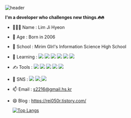 ![header](https://capsule-render.vercel.app/api?type=waving&color=timeGradient&height=200&section=header&text=Hi,%I'm%JiHyeon.&fontSize=60)

**I'm a developer who challenges new things.🔥🔥**

- 👩🏻‍💻 Name : Lim Ji Hyeon
- 🎈 Age : Born in 2006
- 🏫 School : Mirim GIrl's Information Science High School
- 🌱 Learning : <img src="https://img.shields.io/badge/Java-007396?style=flat-square&logo=Java&logoColor=white"/> <img src="https://img.shields.io/badge/JavaScript-F7DF1E?style=flat-square&logo=JavaScript&logoColor=white"/> <img  src="https://img.shields.io/badge/C-A8B9CC?style=flat-square&logo=C&logoColor=white"/> <img  src="https://img.shields.io/badge/HTML-302683?style=flat-square&logo=HTML&logoColor=white"/> <img src="https://img.shields.io/badge/C++-00599C?style=flat-square&logo=C++&logoColor=white"/> <img src="https://img.shields.io/badge/PHP-777BB4?style=flat-square&logo=PHP&logoColor=white"/>
- ✍ Tools : <img  src="https://img.shields.io/badge/Visual Studio-C2D91?style=flat-square&logo=Visual Studio&logoColor=white"/> <img  src="https://img.shields.io/badge/Visual Studio Code-007ACC?style=flat-square&logo=Visual Studio Code&logoColor=white"/> <img  src="https://img.shields.io/badge/Eclipse IDE-2C2255?style=flat-square&logo=Eclipse IDE&logoColor=white"/> <img  src="https://img.shields.io/badge/Notion-000000?style=flat-square&logo=Notion&logoColor=white"/> <img  src="https://img.shields.io/badge/GitHub-181717?style=flat-square&logo=GitHub&logoColor=white"/>
- 💫 SNS : <img  src="https://img.shields.io/badge/Discord-5865F2?style=flat-square&logo=Discord&logoColor=white"/> <a href="https://rei050r.tistory.com/">
  <img src="https://img.shields.io/badge/Tistory-000000?style=flat-square&logo=Tistory&logoColor==white&link=https://rei050r.tistory.com/"/>
  <a href="https://www.instagram.com/rei050r/">
  <img src="https://img.shields.io/badge/Instagram-E4405F?style=flat-square&logo=Instagram&logoColor==white&link=https://rei050r.tistory.com/"/></a>
- 📫 Email : s2216@gmail.hs.kr
- 😄 Blog : https://rei050r.tistory.com/

  [![Top Langs](https://github-readme-stats.vercel.app/api/top-langs/?username=mic050r&layout=compact)](https://github.com/mic050r/github-readme-stats)
  

